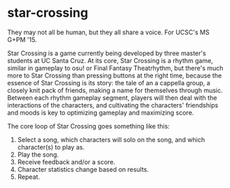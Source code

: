 star-crossing
=============

They may not all be human, but they all share a voice. For UCSC's MS G+PM '15.

Star Crossing is a game currently being developed by three master's students at UC Santa Cruz. At its core, Star Crossing is a rhythm game, similar in gameplay to osu! or Final Fantasy Theatrhythm, but there's much more to Star Crossing than pressing buttons at the right time, because the essence of Star Crossing is its story: the tale of an a cappella group, a closely knit pack of friends, making a name for themselves through music. Between each rhythm gameplay segment, players will then deal with the interactions of the characters, and cultivating the characters' friendships and moods is key to optimizing gameplay and maximizing score. 

The core loop of Star Crossing goes something like this:
1. Select a song, which characters will solo on the song, and which character(s) to play as.
2. Play the song.
3. Receive feedback and/or a score.
4. Character statistics change based on results.
5. Repeat.
